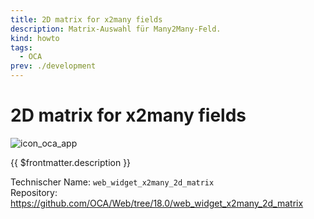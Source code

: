 ```yaml
---
title: 2D matrix for x2many fields
description: Matrix-Auswahl für Many2Many-Feld.
kind: howto
tags:
  - OCA
prev: ./development
---
```


# 2D matrix for x2many fields

![icon_oca_app](../attachments/icon_oca_app.png)

{{ $frontmatter.description }}

Technischer Name: `web_widget_x2many_2d_matrix`\
Repository: <https://github.com/OCA/Web/tree/18.0/web_widget_x2many_2d_matrix>
